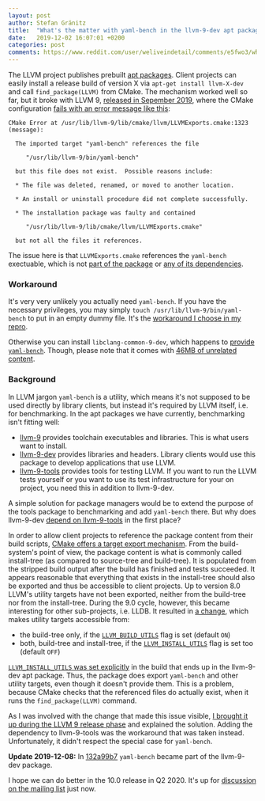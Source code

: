 ```yaml
---
layout: post
author: Stefan Gränitz
title:  "What's the matter with yaml-bench in the llvm-9-dev apt package?"
date:   2019-12-02 16:07:01 +0200
categories: post
comments: https://www.reddit.com/user/weliveindetail/comments/e5fwo3/whats_the_matter_with_yamlbench_in_the_llvm9dev/
---
```


The LLVM project publishes prebuilt [apt packages](http://apt.llvm.org/). Client projects can easily install a release build of version X via `apt-get install llvm-X-dev` and call `find_package(LLVM)` from CMake. The mechanism worked well so far, but it broke with LLVM 9, [released in Sepember 2019](http://lists.llvm.org/pipermail/llvm-dev/2019-September/135304.html), where the CMake configuration [fails with an error message like this](https://travis-ci.org/weliveindetail/apt-llvm-9-dev-repro/builds/619590445#L204):

```
CMake Error at /usr/lib/llvm-9/lib/cmake/llvm/LLVMExports.cmake:1323 (message):

  The imported target "yaml-bench" references the file

     "/usr/lib/llvm-9/bin/yaml-bench"

  but this file does not exist.  Possible reasons include:

  * The file was deleted, renamed, or moved to another location.

  * An install or uninstall procedure did not complete successfully.

  * The installation package was faulty and contained

     "/usr/lib/llvm-9/lib/cmake/llvm/LLVMExports.cmake"

  but not all the files it references.
```

The issue here is that `LLVMExports.cmake` references the `yaml-bench` exectuable, which is not [part of the package](https://packages.debian.org/sid/llvm-9-dev) or [any of its dependencies](https://salsa.debian.org/pkg-llvm-team/llvm-toolchain/blob/9/debian/control#L320).

### Workaround

It's very very unlikely you actually need `yaml-bench`. If you have the necessary privileges, you may simply `touch /usr/lib/llvm-9/bin/yaml-bench` to put in an empty dummy file. It's the [workaround I choose in my repro](https://github.com/weliveindetail/apt-llvm-9-dev-repro/commit/86497a3b).

Otherwise you can install `libclang-common-9-dev`, which happens to [provide `yaml-bench`](https://packages.debian.org/sid/amd64/libclang-common-9-dev/filelist). Though, please note that it comes with [46MB of unrelated content](https://packages.debian.org/sid/libclang-common-9-dev#pdownload).

### Background

In LLVM jargon `yaml-bench` is a utility, which means it's not supposed to be used directly by library clients, but instead it's required by LLVM itself, i.e. for benchmarking. In the apt packages we have currently, benchmarking isn't fitting well:

* [llvm-9](https://packages.debian.org/sid/llvm-9) provides toolchain executables and libraries. This is what users want to install.
* [llvm-9-dev](https://packages.debian.org/sid/llvm-9-dev) provides libraries and headers. Library clients would use this package to develop applications that use LLVM.
* [llvm-9-tools](https://packages.debian.org/sid/llvm-9-tools) provides tools for testing LLVM. If you want to run the LLVM tests yourself or you want to use its test infrastructure for your on project, you need this in addition to llvm-9-dev.

A simple solution for package managers would be to extend the purpose of the tools package to benchmarking and add `yaml-bench` there. But why does llvm-9-dev [depend on llvm-9-tools](https://salsa.debian.org/pkg-llvm-team/llvm-toolchain/blob/9/debian/control#L320) in the first place?

In order to allow client projects to reference the package content from their build scripts, [CMake offers a target export mechanism](https://cmake.org/cmake/help/latest/command/export.html). From the build-system's point of view, the package content is what is commonly called install-tree (as compared to source-tree and build-tree). It is populated from the stripped build output after the build has finished and tests succeeded. It appears reasonable that everything that exists in the install-tree should also be exported and thus be accessible to client projects. Up to version 8.0 LLVM's utility targets have not been exported, neither from the build-tree nor from the install-tree. During the 9.0 cycle, however, this became interesting for other sub-projects, i.e. LLDB. It resulted in [a change](https://reviews.llvm.org/D56606), which makes utility targets accessible from:

* the build-tree only, if the [`LLVM_BUILD_UTILS`](https://github.com/llvm/llvm-project/blob/e99a087fff6c/llvm/CMakeLists.txt#L508) flag is set (default `ON`)
* both, build-tree and install-tree, if the [`LLVM_INSTALL_UTILS`](https://github.com/llvm/llvm-project/blob/e99a087fff6c/llvm/CMakeLists.txt#L177) flag is set too (default `OFF`)

[`LLVM_INSTALL_UTILS` was set explicitly](https://salsa.debian.org/pkg-llvm-team/llvm-toolchain/blob/9/debian/rules#L363) in the build that ends up in the llvm-9-dev apt package. Thus, the package does export `yaml-bench` and other utility targets, even though it doesn't provide them. This is a problem, because CMake checks that the referenced files do actually exist, when it runs the `find_package(LLVM)` command.

As I was involved with the change that made this issue visible, [I brought it up during the LLVM 9 release phase](https://llvm.org/PR43035) and explained the solution. Adding the dependency to llvm-9-tools was the workaround that was taken instead. Unfortunately, it didn't respect the special case for `yaml-bench`.

**Update 2019-12-08:** In [132a99b7](https://salsa.debian.org/pkg-llvm-team/llvm-toolchain/commit/132a99b7a0db3771f2ec0cd4d9598a98fc25750f) `yaml-bench` became part of the llvm-9-dev package.

I hope we can do better in the 10.0 release in Q2 2020. It's up for [discussion on the mailing list](http://lists.llvm.org/pipermail/llvm-dev/2019-December/thread.html#137337) just now.
